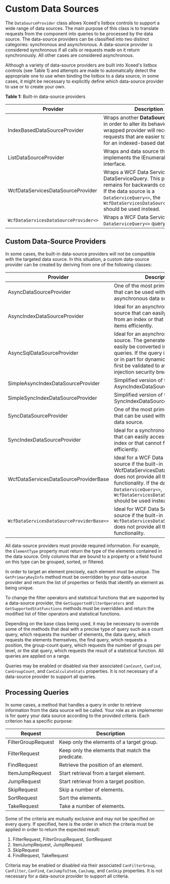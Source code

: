 # Custom Data Sources

The `DataSourceProvider` class allows Xceed's listbox controls to support a wide range of data sources. The main purpose of this class is to translate requests from the component into queries to be processed by the data source. The data-source providers can be classified into two distinct categories: synchronous and asynchronous. A data-source provider is considered synchronous if all calls or requests made on it return synchronously.  All other cases are considered asynchronous.

Although a variety of data-source providers are built into Xceed's listbox controls (see Table 1) and attempts are made to automatically detect the appropriate one to use when binding the listbox to a data source, in some cases, it might be necessary to explicitly define which data-source provider to use or to create your own.

**Table 1:** Built-in data-source providers


| Provider	| Description |
|-----------|-------------|
| IndexBasedDataSourceProvider	| Wraps another **DataSourceProvider** in order to alter its behavior. The wrapped provider will receive requests that are easier to process for an indexed-based data source. |
| ListDataSourceProvider	| Wraps and data source that implements the IEnumerable interface. |
| WcfDataServicesDataSourceProvider	| Wraps a WCF Data Services DataServiceQuery. This provider remains for backwards compatibility. If the data source is a `DataServiceQuery<>`, the `WcfDataServicesDataSourceProvider<>` should be used instead. |
| `WcfDataServicesDataSourceProvider<>`	| Wraps a WCF Data Services `DataServiceQuery<>` query. |

## Custom Data-Source Providers
In some cases, the built-in data-source providers will not be compatible with the targeted data source. In this situation, a custom data-source provider can be created by deriving from one of the following classes:

| Provider	| Description |
|-----------|-------------|
| AsyncDataSourceProvider	| One of the most primitive providers that can be used with an asynchronous data source. | 
| AsyncIndexDataSourceProvider	| Ideal for an asynchronous data source that can easily access items from an index or that cannot filter items efficiently. | 
| AsyncSqlDataSourceProvider	| Ideal for an asynchronous SQL data source. The generated queries can  easily be converted into SQL-like queries. If the query is used in whole or in part for dynamic SQL, it must first be validated to avoid SQL injection security breaches. |  
| SimpleAsyncIndexDataSourceProvider	| Simplified version of the AsyncIndexDataSourceProvider. | 
| SimpleSyncIndexDataSourceProvider	| Simplified version of the SyncIndexDataSourceProvider. | 
| SyncDataSourceProvider	| One of the most primitive providers that can be used with a synchronous data source. | 
| SyncIndexDataSourceProvider	| Ideal for a synchronous data source that can easily access items from an index or that cannot filter items efficiently. | 
| WcfDataServicesDataSourceProviderBase	| Ideal for a WCF Data Services data source if the built-in WcfDataServicesDataSourceProvider does not provide all the desired functionality. If the data source is a `DataServiceQuery<>`, `WcfDataServicesDataSourceProvider<>` should be used instead. | 
| `WcfDataServicesDataSourceProviderBase<>`	| Ideal for WCF Data Services data source if the built-in `WcfDataServicesDataSourceProvider<>` does not provide all the desired functionality. | 

All data-source providers must provide required information. For example,  the `ElementType` property must return the type of the elements contained in the data source.  Only columns that are bound to a property or a field found on this type can be grouped, sorted, or filtered.

In order to target an element precisely, each element must be unique. The `GetPrimaryKeyInfo` method must be overridden by your data-source provider and return the list of properties or fields that identify an element as being unique.

To change the filter operators and statistical functions that are supported by a data-source provider, the `GetSupportedFilterOperators` and `GetSupportedStatFunctions` methods must be overridden and return the modified list of filter operators and statistical functions.

Depending on the base class being used, it may be necessary to override some of the methods that deal with a precise type of query such as a count query, which requests the number of elements, the data query, which requests the elements themselves, the find query, which requests a position, the group-count query, which requests the number of groups per level, or the stat query, which requests the result of a statistical function. All queries are applied on a range.

Queries may be enabled or disabled via their associated `CanCount`, `CanFind`, `CanGroupCount`, and `CanCalculateStats` properties. It is not necessary of a data-source provider to support all queries.

## Processing Queries
In some cases, a method that handles a query in order to retrieve information from the data source will be called. Your role as an implementer is for query your data source according to the provided criteria.  Each criterion has a specific purpose: 

| Request	| Description |
|---------|-------------|
| FilterGroupRequest	| Keep only the elements of a target group. | 
| FilterRequest	| Keep only the elements that match the predicate. | 
| FindRequest	| Retrieve the position of an element. | 
| ItemJumpRequest	| Start retrieval from a target element. | 
| JumpRequest	| Start retrieval from a target position. | 
| SkipRequest	| Skip a number of elements. | 
| SortRequest	| Sort the elements. | 
| TakeRequest	| Take a number of elements.| 

Some of the criteria are mutually exclusive and may not be specified on every query.  If specified, here is the order in which the criteria must be applied in order to return the expected result:

1. FilterRequest, FilterGroupRequest, SortRequest
2. ItemJumpRequest, JumpRequest
3. SkipRequest
4. FindRequest, TakeRequest

Criteria may be enabled or disabled via their associated `CanFilterGroup`, `CanFilter`, `CanFind`, `CanJumpToItem`, `CanJump`, and `CanSkip` properties. It is not necessary for a data-source provider to support all criteria. 